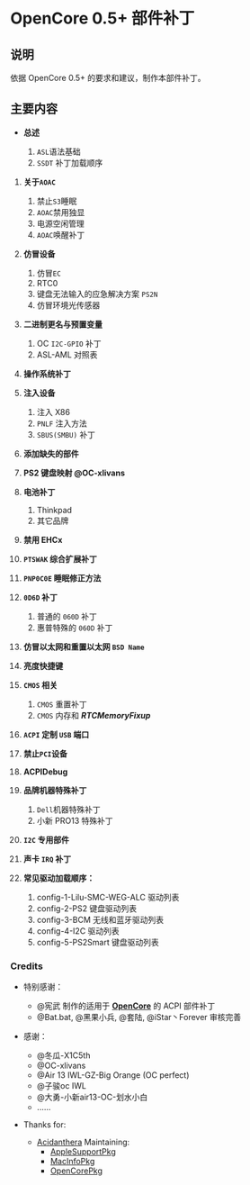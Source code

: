 # OpenCore 0.5+ 部件补丁

## 说明

依据 OpenCore 0.5+ 的要求和建议，制作本部件补丁。

## 主要内容

- **总述**

  1. `ASL`语法基础
  1. `SSDT` 补丁加载顺序

1. **关于`AOAC`**

   1. 禁止`S3`睡眠
   1. `AOAC`禁用独显
   1. 电源空闲管理
   1. `AOAC`唤醒补丁

1. **仿冒设备**

   1. 仿冒`EC`
   1. RTC0
   1. 键盘无法输入的应急解决方案 `PS2N`
   1. 仿冒环境光传感器
  
1. **二进制更名与预置变量**

   1. OC `I2C-GPIO` 补丁
   1. ASL-AML 对照表

1. **操作系统补丁**

1. **注入设备**

   1. 注入 X86
   1. `PNLF` 注入方法
   1. `SBUS(SMBU)` 补丁

1. **添加缺失的部件**

1. **PS2 键盘映射 @OC-xlivans**

1. **电池补丁**

   1. Thinkpad
   1. 其它品牌

1. **禁用 EHCx**

1. **`PTSWAK` 综合扩展补丁**

1. **`PNP0C0E` 睡眠修正方法**

1. **`0D6D` 补丁**

   1. 普通的 `060D` 补丁
   1. 惠普特殊的 `060D` 补丁

1. **仿冒以太网和重置以太网 `BSD Name`**

1. **亮度快捷键**

1. **`CMOS` 相关**

   1. `CMOS` 重置补丁
   1. `CMOS` 内存和 ***RTCMemoryFixup***

1. **`ACPI` 定制 `USB` 端口**

1. **禁止`PCI`设备**

1. **ACPIDebug**

1. **品牌机器特殊补丁**

   1. `Dell`机器特殊补丁
   1. 小新 PRO13 特殊补丁

1. **`I2C` 专用部件**

1. **声卡 `IRQ` 补丁**

1. **常见驱动加载顺序：**

   1. config-1-Lilu-SMC-WEG-ALC 驱动列表
   1. config-2-PS2 键盘驱动列表
   1. config-3-BCM 无线和蓝牙驱动列表
   1. config-4-I2C 驱动列表
   1. config-5-PS2Smart 键盘驱动列表

### Credits

- 特别感谢：
  - @宪武 制作的适用于 **[OpenCore](https://github.com/acidanthera/OpenCorePkg)** 的 ACPI 部件补丁
  - @Bat.bat, @黑果小兵, @套陆, @iStar丶Forever 审核完善

- 感谢：
  - @冬瓜-X1C5th
  - @OC-xlivans
  - @Air 13 IWL-GZ-Big Orange (OC perfect)
  - @子骏oc IWL
  - @大勇-小新air13-OC-划水小白
  - ......

- Thanks for:
  - [Acidanthera](https://github.com/acidanthera) Maintaining:
    - [AppleSupportPkg](https://github.com/acidanthera/AppleSupportPkg)
    - [MacInfoPkg](https://github.com/acidanthera/MacInfoPkg)
    - [OpenCorePkg](https://github.com/acidanthera/OpenCorePkg)
